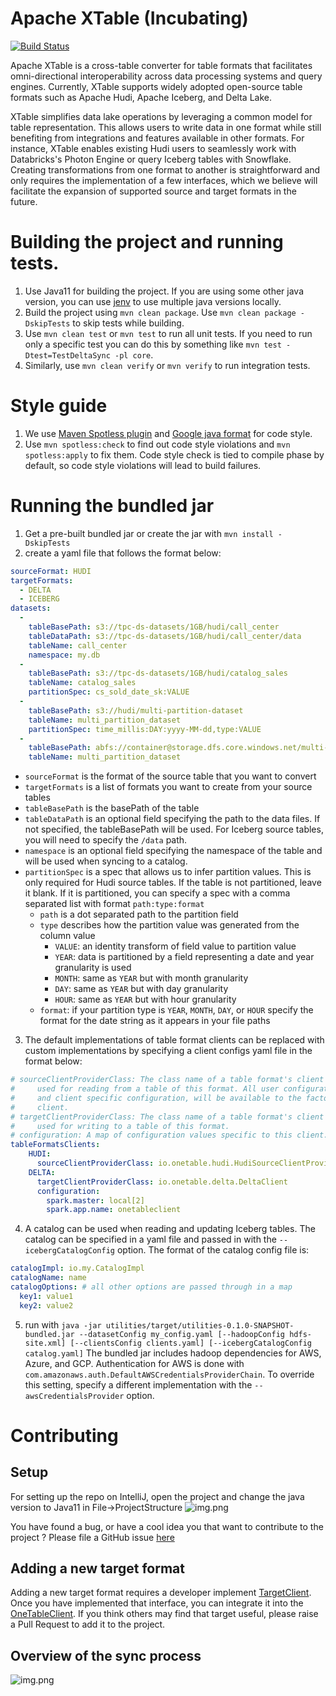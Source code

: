 # Apache XTable (Incubating)

[![Build Status](https://dev.azure.com/onetable-io/onetable-io/_apis/build/status%2Fonetable-io.onetable?branchName=main)](https://dev.azure.com/onetable-io/onetable-io/_build/latest?definitionId=1&branchName=main)

Apache XTable is a cross-table converter for table formats that facilitates omni-directional interoperability across data processing systems
and query engines.
Currently, XTable supports widely adopted open-source table formats such as Apache Hudi, Apache Iceberg, and Delta Lake.

XTable simplifies data lake operations by leveraging a common model for table representation.
This allows users to write data in one format while still benefiting from integrations and features available in other
formats.
For instance, XTable enables existing Hudi users to seamlessly work with Databricks's Photon Engine or query Iceberg
tables with Snowflake.
Creating transformations from one format to another is straightforward and only requires the implementation of a few interfaces,
which we believe will facilitate the expansion of supported source and target formats in the future.

# Building the project and running tests.
1. Use Java11 for building the project. If you are using some other java version, you can use [jenv](https://github.com/jenv/jenv) to use multiple java versions locally.
2. Build the project using `mvn clean package`. Use `mvn clean package -DskipTests` to skip tests while building.
3. Use `mvn clean test` or `mvn test` to run all unit tests. If you need to run only a specific test you can do this
   by something like `mvn test -Dtest=TestDeltaSync -pl core`.
4. Similarly, use `mvn clean verify` or `mvn verify` to run integration tests.

# Style guide
1. We use [Maven Spotless plugin](https://github.com/diffplug/spotless/tree/main/plugin-maven) and 
   [Google java format](https://github.com/google/google-java-format) for code style.
2. Use `mvn spotless:check` to find out code style violations and `mvn spotless:apply` to fix them. 
   Code style check is tied to compile phase by default, so code style violations will lead to build failures.

# Running the bundled jar
1. Get a pre-built bundled jar or create the jar with `mvn install -DskipTests`
2. create a yaml file that follows the format below:
```yaml
sourceFormat: HUDI
targetFormats:
  - DELTA
  - ICEBERG
datasets:
  -
    tableBasePath: s3://tpc-ds-datasets/1GB/hudi/call_center
    tableDataPath: s3://tpc-ds-datasets/1GB/hudi/call_center/data
    tableName: call_center
    namespace: my.db
  -
    tableBasePath: s3://tpc-ds-datasets/1GB/hudi/catalog_sales
    tableName: catalog_sales
    partitionSpec: cs_sold_date_sk:VALUE
  -
    tableBasePath: s3://hudi/multi-partition-dataset
    tableName: multi_partition_dataset
    partitionSpec: time_millis:DAY:yyyy-MM-dd,type:VALUE
  -
    tableBasePath: abfs://container@storage.dfs.core.windows.net/multi-partition-dataset
    tableName: multi_partition_dataset
```
- `sourceFormat`  is the format of the source table that you want to convert
- `targetFormats` is a list of formats you want to create from your source tables
- `tableBasePath` is the basePath of the table
- `tableDataPath` is an optional field specifying the path to the data files. If not specified, the tableBasePath will be used. For Iceberg source tables, you will need to specify the `/data` path.
- `namespace` is an optional field specifying the namespace of the table and will be used when syncing to a catalog.
- `partitionSpec` is a spec that allows us to infer partition values. This is only required for Hudi source tables. If the table is not partitioned, leave it blank. If it is partitioned, you can specify a spec with a comma separated list with format `path:type:format`
  - `path` is a dot separated path to the partition field
  - `type` describes how the partition value was generated from the column value
    - `VALUE`: an identity transform of field value to partition value
    - `YEAR`: data is partitioned by a field representing a date and year granularity is used
    - `MONTH`: same as `YEAR` but with month granularity
    - `DAY`: same as `YEAR` but with day granularity
    - `HOUR`: same as `YEAR` but with hour granularity
  - `format`: if your partition type is `YEAR`, `MONTH`, `DAY`, or `HOUR` specify the format for the date string as it appears in your file paths
3. The default implementations of table format clients can be replaced with custom implementations by specifying a client configs yaml file in the format below:
```yaml
# sourceClientProviderClass: The class name of a table format's client factory, where the client is
#     used for reading from a table of this format. All user configurations, including hadoop config
#     and client specific configuration, will be available to the factory for instantiation of the
#     client.
# targetClientProviderClass: The class name of a table format's client factory, where the client is
#     used for writing to a table of this format.
# configuration: A map of configuration values specific to this client.
tableFormatsClients:
    HUDI:
      sourceClientProviderClass: io.onetable.hudi.HudiSourceClientProvider
    DELTA:
      targetClientProviderClass: io.onetable.delta.DeltaClient
      configuration:
        spark.master: local[2]
        spark.app.name: onetableclient
```
4. A catalog can be used when reading and updating Iceberg tables. The catalog can be specified in a yaml file and passed in with the `--icebergCatalogConfig` option. The format of the catalog config file is:
```yaml
catalogImpl: io.my.CatalogImpl
catalogName: name
catalogOptions: # all other options are passed through in a map
  key1: value1
  key2: value2
```
5. run with `java -jar utilities/target/utilities-0.1.0-SNAPSHOT-bundled.jar --datasetConfig my_config.yaml [--hadoopConfig hdfs-site.xml] [--clientsConfig clients.yaml] [--icebergCatalogConfig catalog.yaml]`
The bundled jar includes hadoop dependencies for AWS, Azure, and GCP. Authentication for AWS is done with 
`com.amazonaws.auth.DefaultAWSCredentialsProviderChain`. To override this setting, specify a different implementation 
with the `--awsCredentialsProvider` option.

# Contributing
## Setup
For setting up the repo on IntelliJ, open the project and change the java version to Java11 in File->ProjectStructure
![img.png](style/IDE.png)

You have found a bug, or have a cool idea you that want to contribute to the project ? Please file a GitHub issue [here](https://github.com/onetable-io/onetable/issues)

## Adding a new target format
Adding a new target format requires a developer implement [TargetClient](./api/src/main/java/io/onetable/spi/sync/TargetClient.java). Once you have implemented that interface, you can integrate it into the [OneTableClient](./core/src/main/java/io/onetable/client/OneTableClient.java). If you think others may find that target useful, please raise a Pull Request to add it to the project.

## Overview of the sync process
![img.png](assets/images/sync_flow.jpg)
